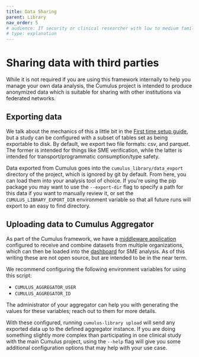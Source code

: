 ```yaml
---
title: Data Sharing
parent: Library
nav_order: 5
# audience: IT security or clinical researcher with low to medium familiarity with project
# type: explanation
---
```


# Sharing data with third parties

While it is not required if you are using this framework internally to help you manage
your own data analysis, the Cumulus project is intended to produce anonymized data
which is suitable for sharing with other institutions via federated networks.

## Exporting data

We talk about the mechanics of this a little bit in the 
[First time setup guide](./first-time-setup.md), but a study can be configured with a
subset of tables set as being exportable to disk. By default, we export two file
formats: csv, and parquet. The former is intended for things like SME verification,
while the latter is intended for transport/programmatic consumption/type safety.

Data exported from Cumulus goes into the `cumulus_library/data_export` directory 
of the project, which is ignored by git by default. From here, you can load them 
into your analysis tool of choice. If you're using the pip package you may want to
use the `--export-dir` flag to specify a path for this data if you want to manually
review it, or set the `CUMULUS_LIBRARY_EXPORT_DIR` environment variable so that
all future runs will export to an easy to find directory.

## Uploading data to Cumulus Aggregator

As part of the Cumulus framework, we have a 
[middleware application](https://github.com/smart-on-fhir/cumulus-aggregator/) 
configured to receive and combine datasets from multiple organizations, which can
then be loaded into the [dashboard](https://github.com/smart-on-fhir/cumulus-app) 
for SME analysis. As of this writing these are not open source, but are intended
to be in the near term.

We recommend configuring the following environment variables for using this script:

- `CUMULUS_AGGREGATOR_USER`
- `CUMULUS_AGGREGATOR_ID`

The administrator of your aggregator can help you with generating the values for
these variables; reach out to them for more details.

With these configured, running `cumulus-library upload` will send any exported
data up to the defined aggregator instance. If you are doing something slightly
more complex than participating in one clinical study with the main Cumulus project,
using the `--help` flag will give you some additional configuration options that
may help with your use case.